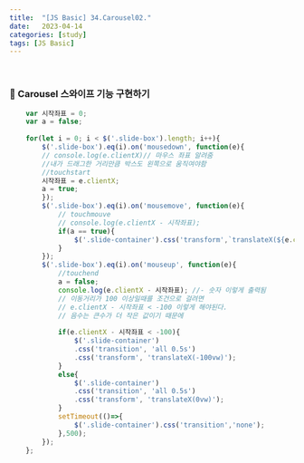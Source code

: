 ```yaml
---
title:  "[JS Basic] 34.Carousel02."
date:   2023-04-14
categories: [study]
tags: [JS Basic]
---
```

<br>

### 📂 Carousel 스와이프 기능 구현하기

```js
    var 시작좌표 = 0;
    var a = false;
    
    for(let i = 0; i < $('.slide-box').length; i++){
        $('.slide-box').eq(i).on('mousedown', function(e){
        // console.log(e.clientX)// 마우스 좌표 알려줌
        //내가 드래그한 거리만큼 박스도 왼쪽으로 움직여야함
        //touchstart
        시작좌표 = e.clientX;
        a = true;
        });
        $('.slide-box').eq(i).on('mousemove', function(e){
            // touchmouve
            // console.log(e.clientX - 시작좌표);
            if(a == true){
                $('.slide-container').css('transform',`translateX(${e.clientX - 시작좌표}px)`);
            }
        });
        $('.slide-box').eq(i).on('mouseup', function(e){
            //touchend
            a = false;
            console.log(e.clientX - 시작좌표); //- 숫자 이렇게 출력됨
            // 이동거리가 100 이상일때를 조건으로 걸려면
            // e.clientX - 시작좌표 < -100 이렇게 해야된다.
            // 음수는 큰수가 더 작은 값이기 때문에 
            
            if(e.clientX - 시작좌표 < -100){
                $('.slide-container')
                .css('transition', 'all 0.5s')
                .css('transform', 'translateX(-100vw)');
            }
            else{
                $('.slide-container')
                .css('transition', 'all 0.5s')
                .css('transform', 'translateX(0vw)');
            }
            setTimeout(()=>{
                $('.slide-container').css('transition','none');
            },500);
        });
    };
```

<!-- 여기부터 실패한거 
// // 2번사진
            // $('.slide-box').eq(2).on('mousedown', function(e){
            //     시작좌표 = e.clientX;
            //     a = true;
            //     // console.log(1)
            // });
            // $('.slide-box').eq(2).on('mousemove', function(e){
            //     // console.log(e.clientX - 시작좌표)
            //     var dev = e.clientX - 시작좌표;
            //     // console.log(dev)
            //     if(a == true){
            //         // $('.slide-container').css('transform',`translateX(${dev}px)`);
            //         $('.slide-container').css('transform',`translateX(calc(-200vw + ${e.clientX - 시작좌표}px))`);
                    
            //     }
            // });
            // $('.slide-box').eq(2).on('mouseup', function(e){
            //     a = false;
            //     console.log(e.clientX - 시작좌표);  
                
            //     if(e.clientX - 시작좌표 < -100){
            //         $('.slide-container')
            //         .css('transition', 'all 0.5s')
            //         .css('transform', 'translateX(-100vw)');
            //     }
            //     else{
            //         $('.slide-container')
            //         .css('transition', 'all 0.5s')
            //         .css('transform', 'translateX(-100vw)');
            //     }
            //     setTimeout(()=>{
            //         $('.slide-container').css('transition','none');
            //     },500);
            // });
-->

